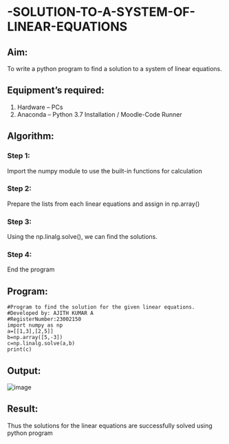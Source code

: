 # -SOLUTION-TO-A-SYSTEM-OF-LINEAR-EQUATIONS
## Aim:
To write a python program to find a solution to a system of linear equations.
## Equipment’s required:
1. 	Hardware – PCs
2. 	Anaconda – Python 3.7 Installation / Moodle-Code Runner
## Algorithm:
### Step 1: 
Import the numpy module to use the built-in functions for calculation
### Step 2: 
Prepare the lists from each linear equations and assign in np.array()
### Step 3: 
Using the np.linalg.solve(), we can find the solutions.
### Step 4: 
End the program
## Program:
```
#Program to find the solution for the given linear equations.
#Developed by: AJITH KUMAR A
#RegisterNumber:23002150
import numpy as np
a=[[1,3],[2,5]]
b=np.array([5,-3])
c=np.linalg.solve(a,b)
print(c)
```

## Output:
![image](https://github.com/Ajith1413/-SOLUTION-TO-A-SYSTEM-OF-LINEAR-EQUATIONS/assets/139842524/21215126-f0ea-4ead-b4fd-f707ac435b48)

## Result: 
Thus the solutions for the linear equations are successfully solved using python program

